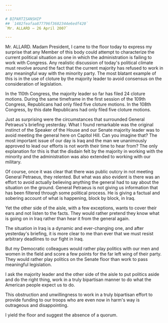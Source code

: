 ```yaml
---
---

# BIPARTISANSHIP
## `1482feafaa877796f3682344e6edf420`
`Mr. ALLARD — 26 April 2007`

---
```



Mr. ALLARD. Madam President, I came to the floor today to express my 
surprise that any Member of this body could attempt to characterize the 
current political situation as one in which the administration is 
failing to work with Congress. Any realistic discussion of today's 
political climate must revolve around the fact that the current 
majority has refused to work in any meaningful way with the minority 
party. The most blatant example of this is in the use of cloture by the 
majority leader to avoid consensus on the consideration of legislation.

In the 110th Congress, the majority leader so far has filed 24 
cloture motions. During the same timeframe in the first session of the 
109th Congress, Republicans had only filed five cloture motions. In the 
108th Congress, by this date Republicans had only filed five cloture 
motions.

Just as surprising were the circumstances that surrounded General 
Petraeus's briefing yesterday. What I found remarkable was the original 
instinct of the Speaker of the House and our Senate majority leader was 
to avoid meeting the general here on Capitol Hill. Can you imagine 
that? The most important issue of our day is Iraq and the man we 
unanimously approved to lead our efforts is not worth their time to 
hear from? The only explanation for this is that the disdain felt by 
the majority in working with the minority and the administration was 
also extended to working with our military.

Of course, once it was clear that there was public outcry in not 
meeting General Petraeus, they relented. But what was also evident is 
there was an effort to avoid actually believing anything the general 
had to say about the situation on the ground. General Petraeus is not 
giving us information that has been filtered through some political 
process. He is giving a factual and sobering account of what is 
happening, block by block, in Iraq.

Yet the other side of the aisle, with a few exceptions, wants to 
cover their ears and not listen to the facts. They would rather pretend 
they know what is going on in Iraq rather than hear it from the general 
again.

The situation in Iraq is a dynamic and ever-changing one, and after 
yesterday's briefing, it is more clear to me than ever that we must 
resist arbitrary deadlines to our fight in Iraq.

But my Democratic colleagues would rather play politics with our men 
and women in the field and score a few points for the far left wing of 
their party. They would rather play politics on the Senate floor than 
work to pass meaningful legislation.

I ask the majority leader and the other side of the aisle to put 
politics aside and do the right thing, work in a truly bipartisan 
manner to do what the American people expect us to do.

This obstruction and unwillingness to work in a truly bipartisan 
effort to provide funding to our troops who are even now in harm's way 
is outrageous and disappointing.

I yield the floor and suggest the absence of a quorum.